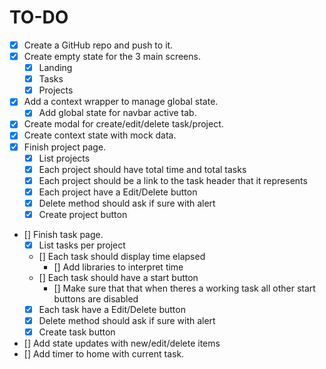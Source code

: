 # TO-DO

- [x] Create a GitHub repo and push to it.
- [x] Create empty state for the 3 main screens.
  - [x] Landing
  - [x] Tasks
  - [x] Projects
- [x] Add a context wrapper to manage global state.
  - [x] Add global state for navbar active tab.
- [x] Create modal for create/edit/delete task/project.
- [x] Create context state with mock data.
- [x] Finish project page.
  - [x] List projects
  - [x] Each project should have total time and total tasks
  - [x] Each project should be a link to the task header that it represents
  - [x] Each project have a Edit/Delete button
  - [x] Delete method should ask if sure with alert
  - [x] Create project button
- [] Finish task page.
  - [x] List tasks per project
  - [] Each task should display time elapsed
    - [] Add libraries to interpret time
  - [] Each task should have a start button
    - [] Make sure that that when theres a working task all other start buttons are disabled
  - [x] Each task have a Edit/Delete button
  - [x] Delete method should ask if sure with alert
  - [x] Create task button
- [] Add state updates with new/edit/delete items
- [] Add timer to home with current task.
